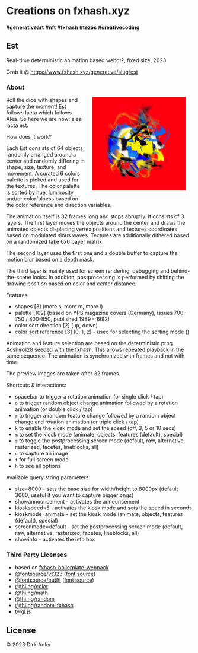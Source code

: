 # Creations on fxhash.xyz

__#generativeart__ __#nft__ __#fxhash__ __#tezos__ __#creativecoding__

## Est

Real-time deterministic animation based webgl2, fixed size, 2023

Grab it @ https://www.fxhash.xyz/generative/slug/est

### About

<img src="./public/preview.jpg" align="right" width="50%" style="margin: 0 20px 20px 20px" />

Roll the dice with shapes and capture the moment!
Est follows Iacta which follows Alea. So here we are now: alea iacta est.

How does it work?

Each Est consists of 64 objects randomly arranged around a center and randomly differing in shape, size, texture, and movement. A curated 6
colors palette is picked and used for the textures. The color palette is sorted by hue, luminosity and/or colorfulness based on the color
reference and direction variables.

The animation itself is 32 frames long and stops abruptly. It consists of 3 layers. The first layer moves the objects around the center
and draws the animated objects displacing vertex positions and textures coordinates based on modulated sinus waves. Textures are
additionally dithered based on a randomized fake 6x6 bayer matrix.

The second layer uses the first one and a double buffer to capture the motion blur based on a depth mask.

The third layer is mainly used for screen rendering, debugging and behind-the-scene looks. In addition, postprocessing is performed by
shifting the drawing position based on color and center distance.

Features:

- shapes [3] (more s, more m, more l)
- palette [102] (based on YPS magazine covers (Germany), issues 700-750 / 800-850, published 1989 - 1992)
- color sort direction [2] (up, down)
- color sort reference [3] (0, 1, 2) - used for selecting the sorting mode ()

Animation and feature selection are based on the deterministic prng Xoshiro128 seeded with the fxhash. This allows repeated playback in the
same sequence. The animation is synchronized with frames and not with time.

The preview images are taken after 32 frames.

Shortcuts & interactions:

- spacebar to trigger a rotation animation (or single click / tap)
- `o` to trigger random object change animation followed by a rotation animation (or double click / tap)
- `r` to trigger a random feature change followed by a random object change and rotation animation (or triple click / tap)
- `k` to enable the kiosk mode and set the speed (off, 3, 5 or 10 secs)
- `m` to set the kiosk mode (animate, objects, features (default), special)
- `s` to toggle the postprocessing screen mode (default, raw, alternative, rasterized, facetes, lineblocks, all)
- `c` to capture an image
- `f` for full screen mode
- `h` to see all options

Available query string parameters:

- size=8000 - sets the base size for width/height to 8000px (default 3000, useful if you want to capture bigger pngs)
- showannouncement - activates the announcement
- kioskspeed=5 - activates the kiosk mode and sets the speed in seconds
- kioskmode=animate - set the kiosk mode (animate, objects, features (default), special)
- screenmode=default - set the postprocessing screen mode (default, raw, alternative, rasterized, facetes, lineblocks, all)
- showinfo - activates the info box

### Third Party Licenses

- based on [fxhash-boilerplate-webpack](https://github.com/fxhash/fxhash-webpack-boilerplate)
- [@fontsource/vt323](https://www.npmjs.com/package/@fontsource/vt323) ([font source](https://github.com/phoikoi/VT323))
- [@fontsource/outfit](https://www.npmjs.com/package/@fontsource/outfit) ([font source](https://github.com/Outfitio/Outfit-Fonts/))
- [@thi.ng/color](https://www.npmjs.com/package/@thi.ng/color)
- [@thi.ng/math](https://www.npmjs.com/package/@thi.ng/math)
- [@thi.ng/random](https://www.npmjs.com/package/@thi.ng/random)
- [@thi.ng/random-fxhash](https://www.npmjs.com/package/@thi.ng/random-fxhash)
- [twgl.js](https://www.npmjs.com/package/twgl.js)

## License

© 2023 Dirk Adler